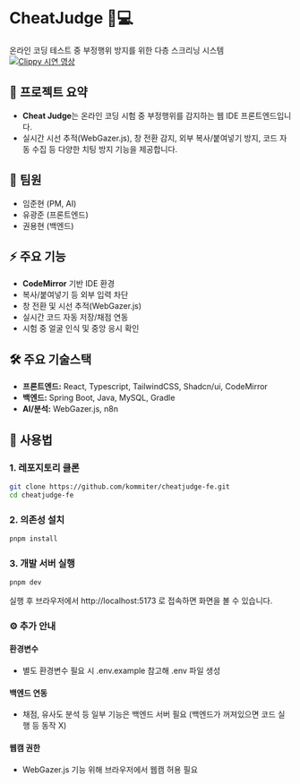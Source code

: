 # CheatJudge 👀💻

온라인 코딩 테스트 중 부정행위 방지를 위한 다층 스크리닝 시스템
[![Clippy 시연 영상](https://img.youtube.com/vi/UWkoJIO0Ouo/0.jpg)](https://www.youtube.com/watch?v=UWkoJIO0Ouo)

## 📝 프로젝트 요약

- **Cheat Judge**는 온라인 코딩 시험 중 부정행위를 감지하는 웹 IDE 프론트엔드입니다.
- 실시간 시선 추적(WebGazer.js), 창 전환 감지, 외부 복사/붙여넣기 방지, 코드 자동 수집 등 다양한 치팅 방지 기능을 제공합니다.

## 👥 팀원

- 임준현 (PM, AI)
- 유광준 (프론트엔드)
- 권용현 (백엔드)

## ⚡️ 주요 기능

- **CodeMirror** 기반 IDE 환경
- 복사/붙여넣기 등 외부 입력 차단
- 창 전환 및 시선 추적(WebGazer.js)  
- 실시간 코드 자동 저장/채점 연동
- 시험 중 얼굴 인식 및 중앙 응시 확인

## 🛠️ 주요 기술스택

- **프론트엔드:** React, Typescript, TailwindCSS, Shadcn/ui, CodeMirror
- **백엔드:** Spring Boot, Java, MySQL, Gradle
- **AI/분석:** WebGazer.js, n8n

## 🚀 사용법

### 1. 레포지토리 클론

```bash
git clone https://github.com/kommiter/cheatjudge-fe.git
cd cheatjudge-fe
```


### 2. 의존성 설치
```bash
pnpm install
```

### 3. 개발 서버 실행
```bash
pnpm dev
```

실행 후 브라우저에서
http://localhost:5173
로 접속하면 화면을 볼 수 있습니다.

### ⚙️ 추가 안내
#### 환경변수
- 별도 환경변수 필요 시 .env.example 참고해 .env 파일 생성
#### 백엔드 연동
- 채점, 유사도 분석 등 일부 기능은 백엔드 서버 필요
(백엔드가 꺼져있으면 코드 실행 등 동작 X)
#### 웹캠 권한
- WebGazer.js 기능 위해 브라우저에서 웹캠 허용 필요
